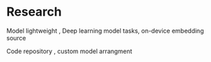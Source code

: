 # Research
Model lightweight , Deep learning model tasks, on-device embedding source 

Code repository , custom model arrangment 
